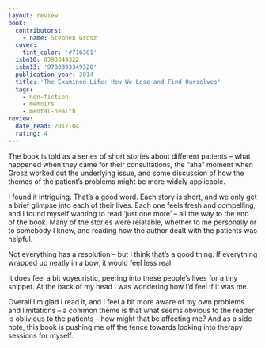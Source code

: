 ```yaml
---
layout: review
book:
  contributors:
    - name: Stephen Grosz
  cover:
    tint_color: '#716361'
  isbn10: 0393349322
  isbn13: '9780393349320'
  publication_year: 2014
  title: 'The Examined Life: How We Lose and Find Ourselves'
  tags:
    - non-fiction
    - memoirs
    - mental-health
review:
  date_read: 2017-04
  rating: 4
---
```


The book is told as a series of short stories about different patients – what happened when they came for their consultations, the “aha” moment when Grosz worked out the underlying issue, and some discussion of how the themes of the patient’s problems might be more widely applicable.

I found it intriguing. That’s a good word. Each story is short, and we only get a brief glimpse into each of their lives. Each one feels fresh and compelling, and I found myself wanting to read ‘just one more’ – all the way to the end of the book. Many of the stories were relatable, whether to me personally or to somebody I knew, and reading how the author dealt with the patients was helpful.

Not everything has a resolution – but I think that’s a good thing. If everything wrapped up neatly in a bow, it would feel less real.

It does feel a bit voyeuristic, peering into these people’s lives for a tiny snippet. At the back of my head I was wondering how I’d feel if it was me.

Overall I’m glad I read it, and I feel a bit more aware of my own problems and limitations – a common theme is that what seems obvious to the reader is oblivious to the patients – how might that be affecting me? And as a side note, this book is pushing me off the fence towards looking into therapy sessions for myself.

